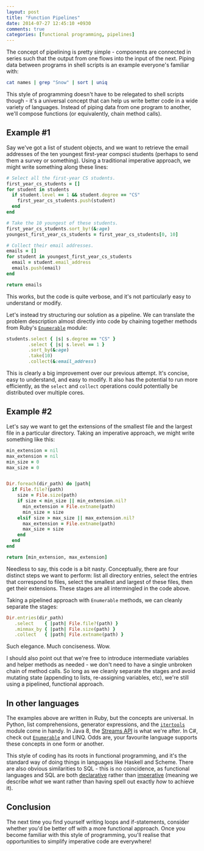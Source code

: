 ```yaml
---
layout: post
title: "Function Pipelines"
date: 2014-07-27 12:45:10 +0930
comments: true
categories: [functional programming, pipelines]
---
```


The concept of pipelining is pretty simple - components are connected in series such that the output from one flows into the input of the next. Piping data between programs in shell scripts is an example everyone's familiar with:

``` bash
cat names | grep "Snow" | sort | uniq
```

This style of programming doesn't have to be relegated to shell scripts though - it's a universal concept that can help us write better code in a wide variety of languages. Instead of piping data from one program to another, we'll compose functions (or equivalently, chain method calls).

<!-- more -->

Example #1
----------

Say we've got a list of student objects, and we want to retrieve the email addresses of the ten youngest first-year compsci students (perhaps to send them a survey or something). Using a traditional imperative approach, we might write something along these lines:

``` ruby
# Select all the first-year CS students.
first_year_cs_students = []
for student in students
  if student.level == 1 && student.degree == "CS"
    first_year_cs_students.push(student)
  end
end

# Take the 10 youngest of these students.
first_year_cs_students.sort_by!(&:age)
youngest_first_year_cs_students = first_year_cs_students[0, 10]

# Collect their email addresses.
emails = []
for student in youngest_first_year_cs_students
  email = student.email_address
  emails.push(email)
end

return emails
```

This works, but the code is quite verbose, and it's not particularly easy to understand or modify.

Let's instead try structuring our solution as a pipeline. We can translate the problem description almost directly into code by chaining together methods from Ruby's [`Enumerable`](http://www.ruby-doc.org/core-2.1.1/Enumerable.html) module:

``` ruby
students.select { |s| s.degree == "CS" }
        .select { |s| s.level == 1 }
        .sort_by(&:age)
        .take(10)
        .collect(&:email_address)
```

This is clearly a big improvement over our previous attempt. It's concise, easy to understand, and easy to modify. It also has the potential to run more efficiently, as the `select` and `collect` operations could potentially be distributed over multiple cores.

Example #2
----------

Let's say we want to get the extensions of the smallest file and the largest file in a particular directory. Taking an imperative approach, we might write something like this:

``` ruby
min_extension = nil
max_extension = nil
min_size = 0
max_size = 0


Dir.foreach(dir_path) do |path|
  if File.file?(path)
    size = File.size(path)
    if size < min_size || min_extension.nil?
      min_extension = File.extname(path)
      min_size = size
    elsif size > max_size || max_extension.nil?
      max_extension = File.extname(path)
      max_size = size
    end
  end
end

return [min_extension, max_extension]
```

Needless to say, this code is a bit nasty. Conceptually, there are four distinct steps we want to perform: list all directory entries, select the entries that correspond to files, select the smallest and largest of these files, then get their extensions. These stages are all intermingled in the code above.

Taking a pipelined approach with `Enumerable` methods, we can cleanly separate the stages:

``` ruby
Dir.entries(dir_path)
   .select    { |path| File.file?(path) }
   .minmax_by { |path| File.size(path) }
   .collect   { |path| File.extname(path) }
```

Such elegance. Much conciseness. Wow.

I should also point out that we're free to introduce intermediate variables and helper methods as needed - we don't need to have a single unbroken chain of method calls. So long as we cleanly separate the stages and avoid mutating state (appending to lists, re-assigning variables, etc), we're still using a pipelined, functional approach.

In other languages
------------------

The examples above are written in Ruby, but the concepts are universal. In Python, list comprehensions, generator expressions, and the [`itertools`](http://jmduke.com/posts/a-gentle-introduction-to-itertools/) module come in handy. In Java 8, the [Streams API](http://docs.oracle.com/javase/8/docs/api/java/util/stream/package-summary.html) is what we're after. In C#, check out [`Enumerable`](http://msdn.microsoft.com/en-us/library/system.linq.enumerable.ASPX) and LINQ. Odds are, your favourite language supports these concepts in one form or another.

This style of coding has its roots in functional programming, and it's the standard way of doing things in languages like Haskell and Scheme. There are also obvious similarities to SQL - this is no coincidence, as functional languages and SQL are both [declarative](http://en.wikipedia.org/wiki/Declarative_programming) rather than [imperative](http://en.wikipedia.org/wiki/Imperative_programming) (meaning we describe *what* we want rather than having spell out exactly *how* to achieve it).

Conclusion
----------

The next time you find yourself writing loops and if-statements, consider whether you'd be better off with a more functional approach. Once you become familiar with this style of programming, you'll realise that opportunities to simplify imperative code are everywhere!
